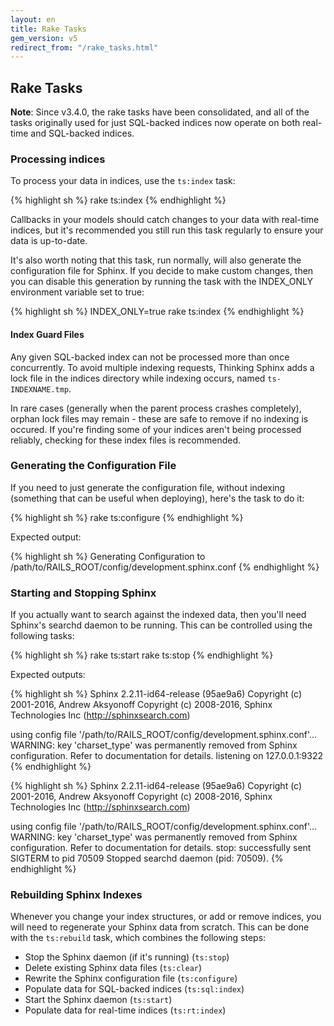 ```yaml
---
layout: en
title: Rake Tasks
gem_version: v5
redirect_from: "/rake_tasks.html"
---
```


## Rake Tasks

<div class="note">
  <p><strong>Note</strong>: Since v3.4.0, the rake tasks have been consolidated, and all of the tasks originally used for just SQL-backed indices now operate on both real-time and SQL-backed indices.</p>
</div>

### Processing indices

To process your data in indices, use the `ts:index` task:

{% highlight sh %}
rake ts:index
{% endhighlight %}

Callbacks in your models should catch changes to your data with real-time indices, but it's recommended you still run this task regularly to ensure your data is up-to-date.

It's also worth noting that this task, run normally, will also generate the configuration file for Sphinx. If you decide to make custom changes, then you can disable this generation by running the task with the INDEX_ONLY environment variable set to true:

{% highlight sh %}
INDEX_ONLY=true rake ts:index
{% endhighlight %}

#### Index Guard Files

Any given SQL-backed index can not be processed more than once concurrently. To avoid multiple indexing requests, Thinking Sphinx adds a lock file in the indices directory while indexing occurs, named `ts-INDEXNAME.tmp`.

In rare cases (generally when the parent process crashes completely), orphan lock files may remain - these are safe to remove if no indexing is occured. If you're finding some of your indices aren't being processed reliably, checking for these index files is recommended.

### Generating the Configuration File

If you need to just generate the configuration file, without indexing (something that can be useful when deploying), here's the task to do it:

{% highlight sh %}
rake ts:configure
{% endhighlight %}

Expected output:

{% highlight sh %}
Generating Configuration to \
  /path/to/RAILS_ROOT/config/development.sphinx.conf
{% endhighlight %}

### Starting and Stopping Sphinx

If you actually want to search against the indexed data, then you'll need Sphinx's searchd daemon to be running. This can be controlled using the following tasks:

{% highlight sh %}
rake ts:start
rake ts:stop
{% endhighlight %}

Expected outputs:

{% highlight sh %}
Sphinx 2.2.11-id64-release (95ae9a6)
Copyright (c) 2001-2016, Andrew Aksyonoff
Copyright (c) 2008-2016, Sphinx Technologies Inc (http://sphinxsearch.com)

using config file '/path/to/RAILS_ROOT/config/development.sphinx.conf'...
WARNING: key 'charset_type' was permanently removed from Sphinx configuration. Refer to documentation for details.
listening on 127.0.0.1:9322
{% endhighlight %}

{% highlight sh %}
Sphinx 2.2.11-id64-release (95ae9a6)
Copyright (c) 2001-2016, Andrew Aksyonoff
Copyright (c) 2008-2016, Sphinx Technologies Inc (http://sphinxsearch.com)

using config file '/path/to/RAILS_ROOT/config/development.sphinx.conf'...
WARNING: key 'charset_type' was permanently removed from Sphinx configuration. Refer to documentation for details.
stop: successfully sent SIGTERM to pid 70509
Stopped searchd daemon (pid: 70509).
{% endhighlight %}

### Rebuilding Sphinx Indexes

Whenever you change your index structures, or add or remove indices, you will need to regenerate your Sphinx data from scratch. This can be done with the `ts:rebuild` task, which combines the following steps:

* Stop the Sphinx daemon (if it's running) (`ts:stop`)
* Delete existing Sphinx data files (`ts:clear`)
* Rewrite the Sphinx configuration file (`ts:configure`)
* Populate data for SQL-backed indices (`ts:sql:index`)
* Start the Sphinx daemon (`ts:start`)
* Populate data for real-time indices (`ts:rt:index`)
